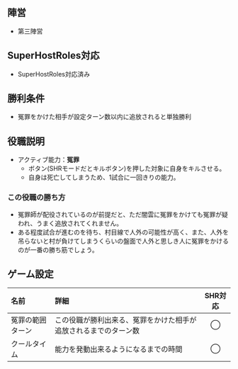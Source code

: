 ## 陣営
- 第三陣営

## SuperHostRoles対応
- SuperHostRoles対応済み

## 勝利条件
- 冤罪をかけた相手が設定ターン数以内に追放されると単独勝利

## 役職説明
- アクティブ能力：**冤罪**
  - ボタン(SHRモードだとキルボタン)を押した対象に自身をキルさせる。
  - 自身は死亡してしまうため、1試合に一回きりの能力。

### この役職の勝ち方
- 冤罪師が配役されているのが前提だと、ただ闇雲に冤罪をかけても冤罪が疑われ、うまく追放されてくれません。
- ある程度試合が進むのを待ち、村目線で人外の可能性が高く、また、人外を吊らないと村が負けてしまうくらいの盤面で人外と思しき人に冤罪をかけるのが一番の勝ち筋でしょう。

## ゲーム設定
| 名前 | 詳細 | SHR対応 |
| :-- | :-- | :--: |
| 冤罪の範囲ターン | この役職が勝利出来る、冤罪をかけた相手が追放されるまでのターン数 | ◯ |
| クールタイム | 能力を発動出来るようになるまでの時間 | ◯ |